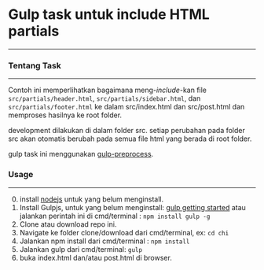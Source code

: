 # Gulp task untuk include HTML partials
---

### Tentang Task
---

Contoh ini memperlihatkan bagaimana meng-*include*-kan file `src/partials/header.html`, `src/partials/sidebar.html`, dan `src/partials/footer.html` ke dalam src/index.html dan src/post.html dan memproses hasilnya ke root folder.

development dilakukan di dalam folder src. setiap perubahan pada folder src akan otomatis berubah pada semua file html yang berada di root folder.

gulp task ini menggunakan [gulp-preprocess](https://github.com/jas/gulp-preprocess).

### Usage
---
0. install [nodejs](http://nodejs.org/) untuk yang belum menginstall.
1. Install Gulpjs, untuk yang belum menginstall: [gulp getting started](https://github.com/gulpjs/gulp/blob/master/docs/getting-started.md#getting-started) atau jalankan perintah ini di cmd/terminal : `npm install gulp -g`
2. Clone atau download repo ini.
3. Navigate ke folder clone/download dari cmd/terminal, ex: `cd chi`
4. Jalankan npm install dari cmd/terminal : `npm install`
5. Jalankan gulp dari cmd/terminal: `gulp`
6. buka index.html dan/atau post.html di browser.
